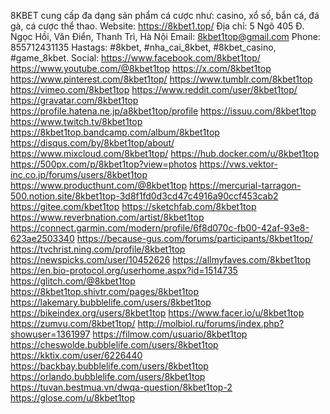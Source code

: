 8KBET cung cấp đa dạng sản phẩm cá cược như: casino, xổ số, bắn cá, đá gà, cá cược thể thao.
Website: https://8kbet1.top/
Địa chỉ: 5 Ngõ 405 Đ. Ngọc Hồi, Văn Điển, Thanh Trì, Hà Nội
Email: 8kbet1top@gmail.com
Phone: 855712431135
Hastags: #8kbet, #nha_cai_8kbet, #8kbet_casino, #game_8kbet.
Social:
https://www.facebook.com/8kbet1top/
https://www.youtube.com/@8kbet1top
https://x.com/8kbet1top
https://www.pinterest.com/8kbet1top/
https://www.tumblr.com/8kbet1top
https://vimeo.com/8kbet1top
https://www.reddit.com/user/8kbet1top/
https://gravatar.com/8kbet1top
https://profile.hatena.ne.jp/a8kbet1top/profile
https://issuu.com/8kbet1top
https://www.twitch.tv/8kbet1top
https://8kbet1top.bandcamp.com/album/8kbet1top
https://disqus.com/by/8kbet1top/about/
https://www.mixcloud.com/8kbet1top/
https://hub.docker.com/u/8kbet1top
https://500px.com/p/8kbet1top?view=photos
https://vws.vektor-inc.co.jp/forums/users/8kbet1top
https://www.producthunt.com/@8kbet1top
https://mercurial-tarragon-500.notion.site/8kbet1top-3d8f1fd0d3cd47c4916a90ccf453cab2
https://gitee.com/kbet1top
https://sketchfab.com/8kbet1top
https://www.reverbnation.com/artist/8kbet1top
https://connect.garmin.com/modern/profile/6f8d070c-fb00-42af-93e8-623ae2503340
https://because-gus.com/forums/participants/8kbet1top/
https://tvchrist.ning.com/profile/8kbet1top
https://newspicks.com/user/10452626
https://allmyfaves.com/8kbet1top
https://en.bio-protocol.org/userhome.aspx?id=1514735
https://glitch.com/@8kbet1top
https://8kbet1top.shivtr.com/pages/8kbet1top
https://lakemary.bubblelife.com/users/8kbet1top
https://bikeindex.org/users/8kbet1top
https://www.facer.io/u/8kbet1top
https://zumvu.com/8kbet1top/
http://molbiol.ru/forums/index.php?showuser=1361997
https://filmow.com/usuario/8kbet1top
https://cheswolde.bubblelife.com/users/8kbet1top
https://kktix.com/user/6226440
https://backbay.bubblelife.com/users/8kbet1top
https://orlando.bubblelife.com/users/8kbet1top
https://tuvan.bestmua.vn/dwqa-question/8kbet1top-2
https://glose.com/u/8kbet1top


